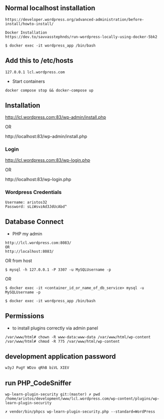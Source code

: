 ## Normal localhost installation
```
https://developer.wordpress.org/advanced-administration/before-install/howto-install/

Docker Installation
https://dev.to/savvasstephnds/run-wordpress-locally-using-docker-5bk2

$ docker exec -it wordpress_app /bin/bash
```

## Add this to /etc/hosts
```
127.0.0.1 lcl.wordpress.com
```

- Start containers
```
docker compose stop && docker-compose up
```
## Installation

http://lcl.wordpress.com:83/wp-admin/install.php

OR

http://localhost:83/wp-admin/install.php

### Login

http://lcl.wordpress.com:83/wp-login.php

OR

http://localhost:83/wp-login.php

### Wordpress Credentials
```
Username: aristos32
Password: sLiWsvzAd3JdUcAbd^
```

## Database Connect

- PHP my admin
```
http://lcl.wordpress.com:8083/
OR
http://localhost:8083/
```
OR from host

```
$ mysql -h 127.0.0.1 -P 3307 -u MySQLUsername -p
```

OR
```
$ docker exec -it <container_id_or_name_of_db_service> mysql -u MySQLUsername -p
```

```
$ docker exec -it wordpress_app /bin/bash
```

## Permissions
- to install plugins correctly via admin panel
```
/var/www/html# chown -R www-data:www-data /var/www/html/wp-content
/var/www/html# chmod -R 775 /var/www/html/wp-content
```

## development application password
```
w3yJ PugY WDzo qRhB biVL XIEV
```

## run PHP_CodeSniffer
```
wp-learn-plugin-security git:(master) ✗ pwd
/home/aristos/development/www/lcl.wordpress.com/wp-content/plugins/wp-learn-plugin-security

✗ vendor/bin/phpcs wp-learn-plugin-security.php --standard=WordPress
```